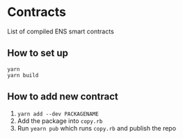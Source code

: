 # Contracts

List of compiled ENS smart contracts

## How to set up

```
yarn
yarn build
```

## How to add new contract

1. `yarn add --dev PACKAGENAME`
2. Add the package into `copy.rb`
3. Run `yearn pub` which runs `copy.rb` and publish the repo
